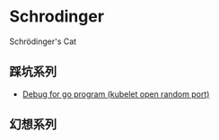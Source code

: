 # Schrodinger
Schrödinger's Cat

## 踩坑系列

- [Debug for go program (kubelet open random port)](./md/debug/kubelet-random-port.md)

## 幻想系列